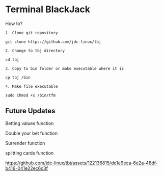 # Terminal BlackJack

How to?

    1. Clone git repository
    
`git clone https://github.com/jdc-linux/tbj`

    2. Change to tbj directory

`cd tbj`

    3. Copy to bin folder or make executable where it is

`cp tbj /bin`

    4. Make file executable

`sudo chmod +x /bin/tfm`


## Future Updates
Betting values function

Double your bet function

Surrender function

splitting cards function



https://github.com/jdc-linux/tbj/assets/122136815/de1e9eca-6e2a-48df-b416-041e22ec6c3f



